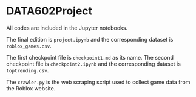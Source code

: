 # DATA602Project
All codes are included in the Jupyter notebooks.

The final edition is `project.ipynb` and the corresponding dataset is `roblox_games.csv`.

The first checkpoint file is `checkpoint1.md` as its name. The second checkpoint file is `checkpoint2.ipynb` and the corresponding dataset is `toptrending.csv`.

The `crawler.py` is the web scraping script used to collect game data from the Roblox website.
